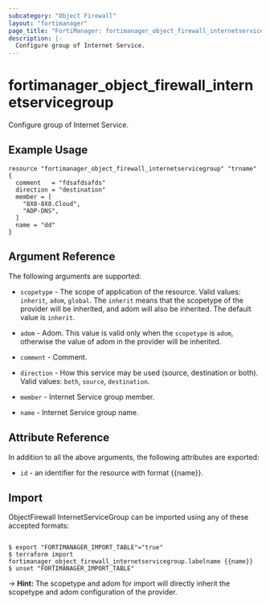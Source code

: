 ```yaml
---
subcategory: "Object Firewall"
layout: "fortimanager"
page_title: "FortiManager: fortimanager_object_firewall_internetservicegroup"
description: |-
  Configure group of Internet Service.
---
```


# fortimanager_object_firewall_internetservicegroup
Configure group of Internet Service.

## Example Usage

```hcl
resource "fortimanager_object_firewall_internetservicegroup" "trname" {
  comment   = "fdsafdsafds"
  direction = "destination"
  member = [
    "8X8-8X8.Cloud",
    "ADP-DNS",
  ]
  name = "dd"
}
```

## Argument Reference


The following arguments are supported:

* `scopetype` - The scope of application of the resource. Valid values: `inherit`, `adom`, `global`. The `inherit` means that the scopetype of the provider will be inherited, and adom will also be inherited. The default value is `inherit`.
* `adom` - Adom. This value is valid only when the `scopetype` is `adom`, otherwise the value of adom in the provider will be inherited.

* `comment` - Comment.
* `direction` - How this service may be used (source, destination or both). Valid values: `both`, `source`, `destination`.

* `member` - Internet Service group member.
* `name` - Internet Service group name.


## Attribute Reference

In addition to all the above arguments, the following attributes are exported:
* `id` - an identifier for the resource with format {{name}}.

## Import

ObjectFirewall InternetServiceGroup can be imported using any of these accepted formats:
```

$ export "FORTIMANAGER_IMPORT_TABLE"="true"
$ terraform import fortimanager_object_firewall_internetservicegroup.labelname {{name}}
$ unset "FORTIMANAGER_IMPORT_TABLE"
```
-> **Hint:** The scopetype and adom for import will directly inherit the scopetype and adom configuration of the provider.
